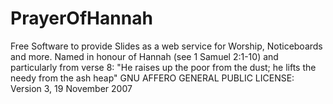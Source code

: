 # PrayerOfHannah
Free Software to provide Slides as a web service for Worship, Noticeboards and more. Named in honour of Hannah (see 1 Samuel 2:1-10) and particularly from verse 8: "He raises up the poor from the dust; he lifts the needy from the ash heap" GNU AFFERO GENERAL PUBLIC LICENSE: Version 3, 19 November 2007
